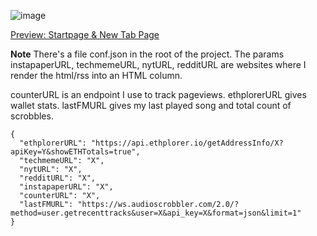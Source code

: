 ![image](https://user-images.githubusercontent.com/899183/202928236-68d0a79f-3395-4afd-8346-6fd4bd25a01f.png)

[Preview: Startpage & New Tab Page](https://abstracted-war.surge.sh/)

**Note**
There's a file conf.json in the root of the project. The params instapaperURL, techmemeURL, nytURL, redditURL are websites where I render the html/rss into an HTML column.

counterURL is an endpoint I use to track pageviews. ethplorerURL gives wallet stats. lastFMURL gives my last played song and total count of scrobbles.

```
{
  "ethplorerURL": "https://api.ethplorer.io/getAddressInfo/X?apiKey=Y&showETHTotals=true",
  "techmemeURL": "X",
  "nytURL": "X",
  "redditURL": "X",
  "instapaperURL": "X",
  "counterURL": "X",
  "lastFMURL": "https://ws.audioscrobbler.com/2.0/?method=user.getrecenttracks&user=X&api_key=X&format=json&limit=1"
}
```
